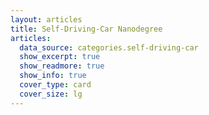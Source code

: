 ```yaml
---
layout: articles
title: Self-Driving-Car Nanodegree
articles:
  data_source: categories.self-driving-car
  show_excerpt: true
  show_readmore: true
  show_info: true
  cover_type: card
  cover_size: lg
---
```


